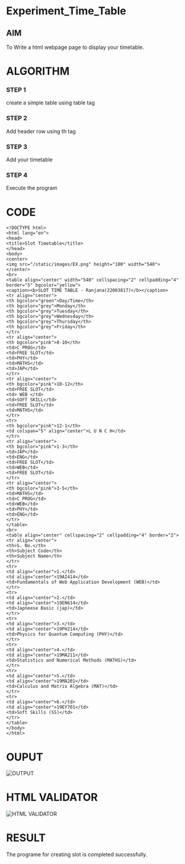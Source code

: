 # Experiment_Time_Table

## AIM
To Write a html webpage page to display your timetable.

# ALGORITHM
### STEP 1
create a simple table using table tag

### STEP 2
Add header row using th tag

### STEP 3
Add your timetable

### STEP 4
Execute the program


# CODE
```
<!DOCTYPE html>
<html lang="en">
<head>
<title>Slot Timetable</title>
</head>
<body>
<center>
<img src="/static/images/EX.png" height="100" width="540">
</center>
<br>
<table align="center" width="540" cellspacing="2" cellpadding="4" border="5" bgcolor="yellow">
<caption><b>SLOT TIME TABLE - Ranjana(22003817)</b></caption>
<tr align="center">
<th bgcolor="green">Day/Time</th>
<th bgcolor="grey">Monday</th>
<th bgcolor="grey">Tuesday</th>
<th bgcolor="grey">Wednesday</th>
<th bgcolor="grey">Thursday</th>
<th bgcolor="grey">Friday</th>
</tr>
<tr align="center">
<th bgcolor="pink">8-10</th>
<td>C PROG</td>
<td>FREE SLOT</td>
<td>PHY</td>
<td>MATHS</td>
<td>JAP</td>
</tr>
<tr align="center">
<th bgcolor="pink">10-12</th>
<td>FREE SLOT</td>
<td> WEB </td>
<td>SOFT SKILL</td>
<td>FREE SLOT</td>
<td>MATHS</td>
</tr>
<tr>
<th bgcolor="pink">12-1</th>
<td colspan="5" align="center">L U N C H</td>
</tr>
<tr align="center">
<th bgcolor="pink">1-3</th>
<td>JAP</td>
<td>ENG</td>
<td>FREE SLOT</td>
<td>WEB</td>
<td>FREE SLOT</td>
</tr>
<tr align="center">
<th bgcolor="pink">3-5</th>
<td>MATHS</td>
<td>C PROG</td>
<td>WEB</td>
<td>PHY</td>
<td>ENG</td>
</tr>
</table>
<br>
<table align="center" cellspacing="2" cellpadding="4" border="2">
<tr align="center">
<th>S. No.</th>
<th>Subject Code</th>
<th>Subject Name</th>
</tr>
<tr>
<td align="center">1.</td>
<td align="center">19AI414</td>
<td>Fundamentals of Web Application Development (WEB)</td>
</tr>
<tr>
<td align="center">2.</td>
<td align="center">19EN614</td>
<td>Japneese Basic (jap)</td>
</tr>
<tr>
<td align="center">3.</td>
<td align="center">19PH214</td>
<td>Physics for Quantum Computing (PHY)</td>
</tr>
<tr>
<td align="center">4.</td>
<td align="center">19MA211</td>
<td>Statistics and Numerical Methods (MATHS)</td>
</tr>
<tr>
<td align="center">5.</td>
<td align="center">19MA201</td>
<td>Calculus and Matrix Algebra (MAT)</td>
</tr>
<tr>
<td align="center">6.</td>
<td align="center">19EY701</td>
<td>Soft Skills (SS)</td>
</tr>
</table>
</body>
</html>
```

# OUPUT
![OUTPUT](http://naveenaa.student.saveetha.in:8000/static/images/out.png?raw=true)

# HTML VALIDATOR
![HTML VALIDATOR](http://naveenaa.student.saveetha.in:8000/static/images/valid.png?raw=true)

# RESULT
The programe for creating slot is completed successfully.

